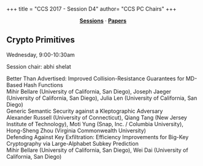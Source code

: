 +++
title = "CCS 2017 - Session D4"
author= "CCS PC Chairs"
+++
<center><a href="/sessions"><b>Sessions</b></a> &middot; <a href="/papers"><b>Papers</b></a></center>
<p>
<h2>Crypto Primitives</h2>Wednesday, 9:00-10:30am<p>Session chair: abhi shelat<div class="bpaper"><span class="ptitle">Better Than Advertised: Improved Collision-Resistance Guarantees for MD-Based Hash Functions</span></br><div class="pblock"><span class="author">Mihir&nbsp;Bellare</span> <span class="institution">(University of California, San Diego)</span>, <span class="author">Joseph&nbsp;Jaeger</span> <span class="institution">(University of California, San Diego)</span>, <span class="author">Julia&nbsp;Len</span> <span class="institution">(University of California, San Diego)</span><br><div class="pextra"></div></div></div><div class="bpaper"><span class="ptitle">Generic Semantic Security against a Kleptographic Adversary</span></br><div class="pblock"><span class="author">Alexander&nbsp;Russell</span> <span class="institution">(University of Connecticut)</span>, <span class="author">Qiang&nbsp;Tang</span> <span class="institution">(New Jersey Institute of Technology)</span>, <span class="author">Moti&nbsp;Yung</span> <span class="institution">(Snap, Inc. / Columbia University)</span>, <span class="author">Hong-Sheng&nbsp;Zhou</span> <span class="institution">(Virginia Commonwealth University)</span><br><div class="pextra"></div></div></div><div class="bpaper"><span class="ptitle">Defending Against Key Exfiltration: Efficiency Improvements for Big-Key Cryptography via Large-Alphabet Subkey Prediction</span></br><div class="pblock"><span class="author">Mihir&nbsp;Bellare</span> <span class="institution">(University of California, San Diego)</span>, <span class="author">Wei&nbsp;Dai</span> <span class="institution">(University of California, San Diego)</span><br><div class="pextra"></div></div></div>
